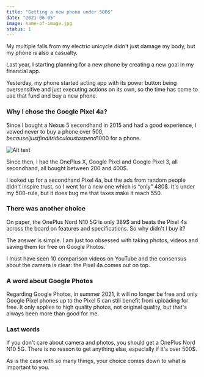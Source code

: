 ```yaml
---
title: "Getting a new phone under 500$"
date: "2021-06-05"
image: name-of-image.jpg
status: 1
---
```


My multiple falls from my electric unicycle didn't just damage my body, but my phone is also a casualty.

Last year, I starting planning for a new phone by creating a new goal in my financial app.

Yesterday, my phone started acting app with its power button being oversensitive and just executing actions on its own, so the time has come to use that fund and buy a new phone.

### Why I chose the Google Pixel 4a?

Since I bought a Nexus 5 secondhand in 2015 and had a good experience, I vowed never to buy a phone over 500$, because I just find it ridiculous to spend 1000$ for a phone.

<img class="article-image" src="holding-the-sun.jpg" alt="Alt text" loading="lazy">

Since then, I had the OnePlus X, Google Pixel and Google Pixel 3, all secondhand, all bought between 200 and 400$.

I looked up for a secondhand Pixel 4a, but the ads from random people didn't inspire trust, so I went for a new one which is “only” 480$. It's under my 500-rule, but it does bug me that taxes make it reach 550.

### There was another choice

On paper, the OnePlus Nord N10 5G is only 389$ and beats the Pixel 4a across the board on features and specifications. So why didn't I buy it?

The answer is simple. I am just too obsessed with taking photos, videos and saving them for free on Google Photos.

I must have seen 10 comparison videos on YouTube and the consensus about the camera is clear: the Pixel 4a comes out on top.

### A word about Google Photos

Regarding Google Photos, in summer 2021, it will no longer be free and only Google Pixel phones up to the Pixel 5 can still benefit from uploading for free. It only applies to high quality photos, not original quality, but that's always been more than good for me.

### Last words

If you don't care about camera and photos, you should get a OnePlus Nord N10 5G. There is no reason to get anything else, especially if it's over 500$.

As is the case with so many things, your choice comes down to what is important to you.
